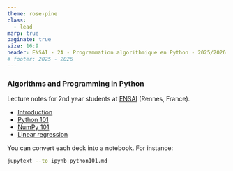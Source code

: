```yaml
---
theme: rose-pine
class:
  - lead
marp: true
paginate: true
size: 16:9
header: ENSAI - 2A - Programmation algorithmique en Python - 2025/2026
# footer: 2025 - 2026
---
```


### Algorithms and Programming in Python

Lecture notes for 2nd year students at [ENSAI](https://ensai.fr/) (Rennes, France).

- [Introduction](https://bstaber.github.io/ensai-2a-prog-alg-ml/docs/introduction)
- [Python 101](https://bstaber.github.io/ensai-2a-prog-alg-ml/docs/python101)
- [NumPy 101](https://bstaber.github.io/ensai-2a-prog-alg-ml/docs/numpy101)
- [Linear regression](https://bstaber.github.io/ensai-2a-prog-alg-ml/docs/linear_regression)

You can convert each deck into a notebook. For instance:
```bash
jupytext --to ipynb python101.md
```